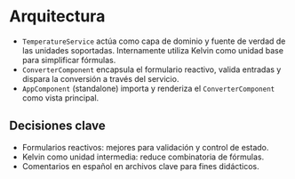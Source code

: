 # Arquitectura

- `TemperatureService` actúa como capa de dominio y fuente de verdad de las unidades soportadas. Internamente utiliza Kelvin como unidad base para simplificar fórmulas.
- `ConverterComponent` encapsula el formulario reactivo, valida entradas y dispara la conversión a través del servicio.
- `AppComponent` (standalone) importa y renderiza el `ConverterComponent` como vista principal.

## Decisiones clave
- Formularios reactivos: mejores para validación y control de estado.
- Kelvin como unidad intermedia: reduce combinatoria de fórmulas.
- Comentarios en español en archivos clave para fines didácticos.
